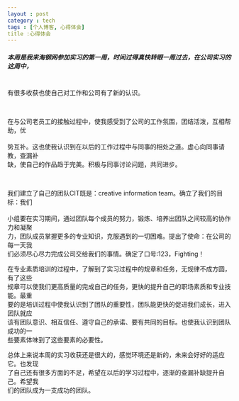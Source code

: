 ```yaml
---
layout : post
category : tech
tags : [个人博客, 心得体会]
title :心得体会
---
```

##### <p> 本周是我来淘钢网参加实习的第一周，时间过得真快转眼一周过去，在公司实习的这周中，   
<br>      有很多收获也使自己对工作和公司有了新的认识。</p>   
      <p> 在与公司老员工的接触过程中，使我感受到了公司的工作氛围，团结活泼，互相帮助，优  
<br>      势互补。这也使我认识到在以后的工作过程中与同事的相处之道。虚心向同事请教，查漏补
<br>      缺，使自己的作品趋于完美。积极与同事讨论问题，共同进步。</p>   
      <p> 我们建立了自己的团队CIT既是：creative information team。确立了我们的目标：我们  
<br>      小组要在实习期间，通过团队每个成员的努力，锻炼、培养出团队之间较高的协作力和凝聚
<br>      力，团队成员掌握更多的专业知识，克服遇到的一切困难。提出了使命：在公司的每一天我
<br>      们必须尽心尽力完成公司交给我们的事情。确定了口号:123，Fighting！</p>
      <p> 在专业素质培训的过程中，了解到了实习过程中的规章和任务，无规律不成方圆，有了这些 
<br>      规章可以使我们更高质量的完成自己的任务，更快的提升自己的职场素质和专业技能。最重
<br>      要的是培训过程中使我认识到了团队的重要性，团队能更快的促进我们成长，进入团队就应
<br>      该有团队意识、相互信任、遵守自己的承诺、要有共同的目标。也使我认识到团队成功的一
<br>      些要素体味到了这些要素的必要性。</p>
      <p> 总体上来说本周的实习收获还是很大的，感觉环境还是新的，未来会好好的适应它。也发现
<br>      了自己还有很多方面的不足，希望在以后的学习过程中，逐渐的查漏补缺提升自己。希望我
<br>      们的团队成为一支成功的团队。</p>
